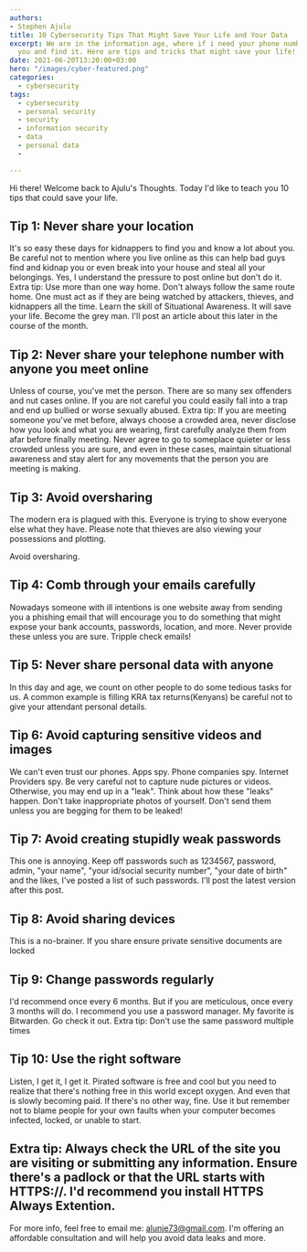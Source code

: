 ```yaml
---
authors:
- Stephen Ajulu
title: 10 Cybersecurity Tips That Might Save Your Life and Your Data
excerpt: We are in the information age, where if i need your phone number i google
  you and find it. Here are tips and tricks that might save your life!
date: 2021-06-20T13:20:00+03:00
hero: "/images/cyber-featured.png"
categories:
  - cybersecurity
tags:
  - cybersecurity
  - personal security
  - security
  - information security
  - data
  - personal data
  - 

---
```

Hi there! Welcome back to Ajulu's Thoughts. Today I'd like to teach you 10 tips that could save your life.

## Tip 1: Never share your location

It's so easy these days for kidnappers to find you and know a lot about you. Be careful not to mention where you live online as this can help bad guys find and kidnap you or even break into your house and steal all your belongings. Yes, I understand the pressure to post online but don't do it. Extra tip: Use more than one way home. Don't always follow the same route home. One must act as if they are being watched by attackers, thieves, and kidnappers all the time. Learn the skill of Situational Awareness. It will save your life. Become the grey man. I'll post an article about this later in the course of the month. 

## Tip 2: Never share your telephone number with anyone you meet online

Unless of course, you've met the person. There are so many sex offenders and nut cases online. If you are not careful you could easily fall into a trap and end up bullied or worse sexually abused. Extra tip: If you are meeting someone you've met before, always choose a crowded area, never disclose how you look and what you are wearing, first carefully analyze them from afar before finally meeting. Never agree to go to someplace quieter or less crowded unless you are sure, and even in these cases, maintain situational awareness and stay alert for any movements that the person you are meeting is making.

## Tip 3: Avoid oversharing

The modern era is plagued with this. Everyone is trying to show everyone else what they have. Please note that thieves are also viewing your possessions and plotting.

Avoid oversharing.

## Tip 4: Comb through your emails carefully

Nowadays someone with ill intentions is one website away from sending you a phishing email that will encourage you to do something that might expose your bank accounts, passwords, location, and more. Never provide these unless you are sure. Tripple check emails!

## Tip 5: Never share personal data with anyone

In this day and age, we count on other people to do some tedious tasks for us. A common example is filling KRA tax returns(Kenyans) be careful not to give your attendant personal details.

## Tip 6: Avoid capturing sensitive videos and images

We can't even trust our phones. Apps spy. Phone companies spy. Internet Providers spy. Be very careful not to capture nude pictures or videos. Otherwise, you may end up in a "leak". Think about how these "leaks" happen. Don't take inappropriate photos of yourself. Don't send them unless you are begging for them to be leaked!

## Tip 7: Avoid creating stupidly weak passwords

This one is annoying. Keep off passwords such as 1234567, password, admin, "your name", "your id/social security number", "your date of birth" and the likes, I've posted a list of such passwords. I'll post the latest version after this post.

## Tip 8: Avoid sharing devices

This is a no-brainer. If you share ensure private sensitive documents are locked

## Tip 9: Change passwords regularly 

I'd recommend once every 6 months. But if you are meticulous, once every 3 months will do. I recommend you use a password manager. My favorite is Bitwarden.  Go check it out. Extra tip: Don't use the same password multiple times

## Tip 10: Use the right software

Listen, I get it, I get it. Pirated software is free and cool but you need to realize that there's nothing free in this world except oxygen. And even that is slowly becoming paid. If there's no other way, fine. Use it but remember not to blame people for your own faults when your computer becomes infected, locked, or unable to start.

## Extra tip: Always check the URL of the site you are visiting or submitting any information. Ensure there's a padlock or that the URL starts with HTTPS://. I'd recommend you install HTTPS Always Extention.

For more info, feel free to email me: [alunje73@gmail.com](mailto:alunje73@gmail.com). I'm offering an affordable consultation and will help you avoid data leaks and more.
